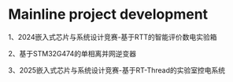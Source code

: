 # Mainline project development
1、2024嵌入式芯片与系统设计竞赛-基于RTT的智能评价数电实验箱

2、基于STM32G474的单相离并网逆变器

3、2025嵌入式芯片与系统设计竞赛-基于RT-Thread的实验室控电系统
